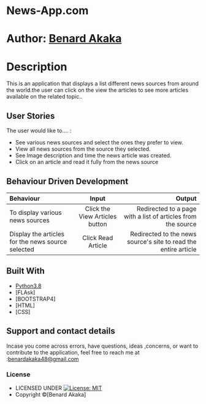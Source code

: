 # News-App.com

# Author: [Benard Akaka](https://github.com/Benardakaka)

# Description

This is an application that displays a list different news sources from around the world.the user can click on the view the articles to see more articles available on the related topic..

## User Stories
The user would like to.... :
* See various news sources and select the ones they prefer  to view.
* View all news sources from the source they selected.
* See Image description and time the news article was created. 
* Click on an article and read it fully from the news source


## Behaviour Driven Development

| Behaviour | Input | Output |
| :---------------- | :---------------: | ------------------: |
|To display various news sources| Click the View Articles button|Redirected to a page with a list of articles from the source |
|Display the articles for the news source selected| Click Read Article| Redirected to the news source's site to read the entire article|


## Built With

* [Python3.8](https://docs.python.org/3/)
* [FLAsk]
* [BOOTSTRAP4]
* [HTML]
* [CSS]


## Support and contact details
 Incase you come across errors, have questions, ideas ,concerns, or want to contribute to the application, feel free to reach me at :benardakaka48@gmail.com


### License

* LICENSED UNDER  [![License: MIT](https://img.shields.io/badge/License-MIT-yellow.svg)](license/MIT)
* Copyright &copy;[Benard Akaka] 